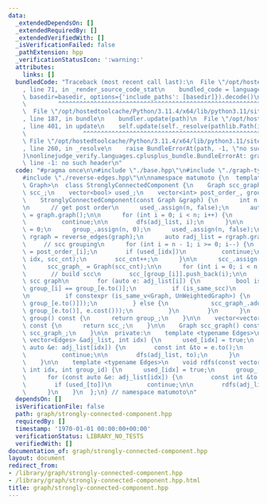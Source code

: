 ```yaml
---
data:
  _extendedDependsOn: []
  _extendedRequiredBy: []
  _extendedVerifiedWith: []
  _isVerificationFailed: false
  _pathExtension: hpp
  _verificationStatusIcon: ':warning:'
  attributes:
    links: []
  bundledCode: "Traceback (most recent call last):\n  File \"/opt/hostedtoolcache/Python/3.11.4/x64/lib/python3.11/site-packages/onlinejudge_verify/documentation/build.py\"\
    , line 71, in _render_source_code_stat\n    bundled_code = language.bundle(stat.path,\
    \ basedir=basedir, options={'include_paths': [basedir]}).decode()\n          \
    \         ^^^^^^^^^^^^^^^^^^^^^^^^^^^^^^^^^^^^^^^^^^^^^^^^^^^^^^^^^^^^^^^^^^^^^^^^^^^^^^^^^\n\
    \  File \"/opt/hostedtoolcache/Python/3.11.4/x64/lib/python3.11/site-packages/onlinejudge_verify/languages/cplusplus.py\"\
    , line 187, in bundle\n    bundler.update(path)\n  File \"/opt/hostedtoolcache/Python/3.11.4/x64/lib/python3.11/site-packages/onlinejudge_verify/languages/cplusplus_bundle.py\"\
    , line 401, in update\n    self.update(self._resolve(pathlib.Path(included), included_from=path))\n\
    \                ^^^^^^^^^^^^^^^^^^^^^^^^^^^^^^^^^^^^^^^^^^^^^^^^^^^^^^^^^\n \
    \ File \"/opt/hostedtoolcache/Python/3.11.4/x64/lib/python3.11/site-packages/onlinejudge_verify/languages/cplusplus_bundle.py\"\
    , line 260, in _resolve\n    raise BundleErrorAt(path, -1, \"no such header\"\
    )\nonlinejudge_verify.languages.cplusplus_bundle.BundleErrorAt: graph-type.hpp:\
    \ line -1: no such header\n"
  code: "#pragma once\n\n#include \"./base.hpp\"\n#include \"./graph-type.hpp\"\n\
    #include \"./reverse-edges.hpp\"\n\nnamespace matumoto {\n  template <typename\
    \ Graph>\n  class StronglyConnectedComponent {\n    Graph scc_graph_;\n    vector<vector<int>>\
    \ scc_;\n    vector<bool> used_;\n    vector<int> post_order_, group_;\n\n  public:\n\
    \    StronglyConnectedComponent(const Graph &graph) {\n      int n = graph.size();\n\
    \n      // get post order\n      used_.assign(n, false);\n      auto adj_list\
    \ = graph.graph();\n\n      for (int i = 0; i < n; i++) {\n        if (used_[i])\n\
    \          continue;\n\n        dfs(adj_list, i);\n      }\n\n      int scc_cnt\
    \ = 0;\n      group_.assign(n, 0);\n      used_.assign(n, false);\n\n      Graph\
    \ rgraph = reverse_edges(graph);\n      auto radj_list = rgraph.graph();\n\n \
    \     // scc grouping\n      for (int i = n - 1; i >= 0; i--) {\n        int idx\
    \ = post_order_[i];\n        if (used_[idx])\n          continue;\n\n        rdfs(radj_list,\
    \ idx, scc_cnt);\n        scc_cnt++;\n      }\n\n      scc_.assign(scc_cnt, vector<int>(0));\n\
    \      scc_graph_ = Graph(scc_cnt);\n\n      for (int i = 0; i < n; i++) {\n \
    \       // build scc\n        scc_[group_[i]].push_back(i);\n\n        // build\
    \ scc graph\n        for (auto e: adj_list[i]) {\n          bool is_same_scc =\
    \ group_[i] == group_[e.to()];\n          if (is_same_scc)\n            continue;\n\
    \n          if constexpr (is_same_v<Graph, UnWeightedGraph>) {\n            scc_graph_.add_edge(UnWeightedEdge(group_[i],\
    \ group_[e.to()]));\n          } else {\n            scc_graph_.add_edge(WeightedEdge(group_[i],\
    \ group_[e.to()], e.cost()));\n          }\n        }\n      }\n    }\n\n    vector<int>\
    \ group() const {\n      return group_;\n    }\n\n    vector<vector<int>> scc()\
    \ const {\n      return scc_;\n    }\n\n    Graph scc_graph() const {\n      return\
    \ scc_graph_;\n    }\n\n  private:\n    template <typename Edges>\n    void dfs(const\
    \ vector<Edges> &adj_list, int idx) {\n      used_[idx] = true;\n      for (const\
    \ auto &e: adj_list[idx]) {\n        const int &to = e.to();\n        if (used_[to])\n\
    \          continue;\n\n        dfs(adj_list, to);\n      }\n      post_order_.emplace_back(idx);\n\
    \    }\n\n    template <typename Edges>\n    void rdfs(const vector<Edges> &adj_list,\
    \ int idx, int group_id) {\n      used_[idx] = true;\n      group_[idx] = group_id;\n\
    \      for (const auto &e: adj_list[idx]) {\n        const int &to = e.to();\n\
    \        if (used_[to])\n          continue;\n\n        rdfs(adj_list, to, group_id);\n\
    \      }\n    }\n  };\n} // namespace matumoto\n"
  dependsOn: []
  isVerificationFile: false
  path: graph/strongly-connected-component.hpp
  requiredBy: []
  timestamp: '1970-01-01 00:00:00+00:00'
  verificationStatus: LIBRARY_NO_TESTS
  verifiedWith: []
documentation_of: graph/strongly-connected-component.hpp
layout: document
redirect_from:
- /library/graph/strongly-connected-component.hpp
- /library/graph/strongly-connected-component.hpp.html
title: graph/strongly-connected-component.hpp
---
```


